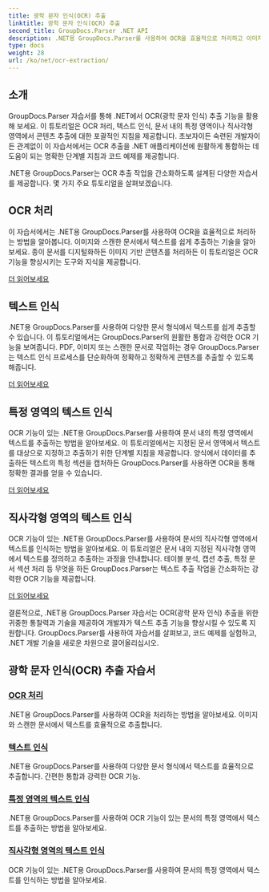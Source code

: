 ```yaml
---
title: 광학 문자 인식(OCR) 추출
linktitle: 광학 문자 인식(OCR) 추출
second_title: GroupDocs.Parser .NET API
description: .NET용 GroupDocs.Parser를 사용하여 OCR을 효율적으로 처리하고 이미지와 문서에서 텍스트를 추출합니다. 오늘 OCR 기능을 강화해보세요!
type: docs
weight: 28
url: /ko/net/ocr-extraction/
---
```


## 소개

GroupDocs.Parser 자습서를 통해 .NET에서 OCR(광학 문자 인식) 추출 기능을 활용해 보세요. 이 튜토리얼은 OCR 처리, 텍스트 인식, 문서 내의 특정 영역이나 직사각형 영역에서 콘텐츠 추출에 대한 포괄적인 지침을 제공합니다. 초보자이든 숙련된 개발자이든 관계없이 이 자습서에서는 OCR 추출을 .NET 애플리케이션에 원활하게 통합하는 데 도움이 되는 명확한 단계별 지침과 코드 예제를 제공합니다.

.NET용 GroupDocs.Parser는 OCR 추출 작업을 간소화하도록 설계된 다양한 자습서를 제공합니다. 몇 가지 주요 튜토리얼을 살펴보겠습니다.

## OCR 처리
이 자습서에서는 .NET용 GroupDocs.Parser를 사용하여 OCR을 효율적으로 처리하는 방법을 알아봅니다. 이미지와 스캔한 문서에서 텍스트를 쉽게 추출하는 기술을 알아보세요. 종이 문서를 디지털화하든 이미지 기반 콘텐츠를 처리하든 이 튜토리얼은 OCR 기능을 향상시키는 도구와 지식을 제공합니다.

[더 읽어보세요](./handling-ocr/)

## 텍스트 인식
.NET용 GroupDocs.Parser를 사용하여 다양한 문서 형식에서 텍스트를 쉽게 추출할 수 있습니다. 이 튜토리얼에서는 GroupDocs.Parser의 원활한 통합과 강력한 OCR 기능을 보여줍니다. PDF, 이미지 또는 스캔한 문서로 작업하는 경우 GroupDocs.Parser는 텍스트 인식 프로세스를 단순화하여 정확하고 정확하게 콘텐츠를 추출할 수 있도록 해줍니다.

[더 읽어보세요](./recognizing-text/)

## 특정 영역의 텍스트 인식
OCR 기능이 있는 .NET용 GroupDocs.Parser를 사용하여 문서 내의 특정 영역에서 텍스트를 추출하는 방법을 알아보세요. 이 튜토리얼에서는 지정된 문서 영역에서 텍스트를 대상으로 지정하고 추출하기 위한 단계별 지침을 제공합니다. 양식에서 데이터를 추출하든 텍스트의 특정 섹션을 캡처하든 GroupDocs.Parser를 사용하면 OCR을 통해 정확한 결과를 얻을 수 있습니다.

[더 읽어보세요](./recognizing-text-in-specific-areas/)

## 직사각형 영역의 텍스트 인식
OCR 기능이 있는 .NET용 GroupDocs.Parser를 사용하여 문서의 직사각형 영역에서 텍스트를 인식하는 방법을 알아보세요. 이 튜토리얼은 문서 내의 지정된 직사각형 영역에서 텍스트를 정의하고 추출하는 과정을 안내합니다. 테이블 분석, 캡션 추출, 특정 문서 섹션 처리 등 무엇을 하든 GroupDocs.Parser는 텍스트 추출 작업을 간소화하는 강력한 OCR 기능을 제공합니다.

[더 읽어보세요](./recognizing-text-in-rectangular-regions/)

결론적으로, .NET용 GroupDocs.Parser 자습서는 OCR(광학 문자 인식) 추출을 위한 귀중한 통찰력과 기술을 제공하여 개발자가 텍스트 추출 기능을 향상시킬 수 있도록 지원합니다. GroupDocs.Parser를 사용하여 자습서를 살펴보고, 코드 예제를 실험하고, .NET 개발 기술을 새로운 차원으로 끌어올리십시오.
## 광학 문자 인식(OCR) 추출 자습서
### [OCR 처리](./handling-ocr/)
.NET용 GroupDocs.Parser를 사용하여 OCR을 처리하는 방법을 알아보세요. 이미지와 스캔한 문서에서 텍스트를 효율적으로 추출합니다.
### [텍스트 인식](./recognizing-text/)
.NET용 GroupDocs.Parser를 사용하여 다양한 문서 형식에서 텍스트를 효율적으로 추출합니다. 간편한 통합과 강력한 OCR 기능.
### [특정 영역의 텍스트 인식](./recognizing-text-in-specific-areas/)
.NET용 GroupDocs.Parser를 사용하여 OCR 기능이 있는 문서의 특정 영역에서 텍스트를 추출하는 방법을 알아보세요.
### [직사각형 영역의 텍스트 인식](./recognizing-text-in-rectangular-regions/)
OCR 기능이 있는 .NET용 GroupDocs.Parser를 사용하여 문서의 특정 영역에서 텍스트를 인식하는 방법을 알아보세요.